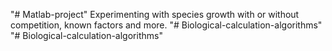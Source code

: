 "# Matlab-project" 
Experimenting with species growth with or without competition, known factors and more.
"# Biological-calculation-algorithms" 
"# Biological-calculation-algorithms" 
